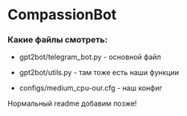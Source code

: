 # CompassionBot

### Какие файлы смотреть:

* gpt2bot/telegram_bot.py - основной файл
* gpt2bot/utils.py - там тоже есть наши функции

* configs/medium_cpu-our.cfg - наш конфиг

Нормальный readme добавим позже!

